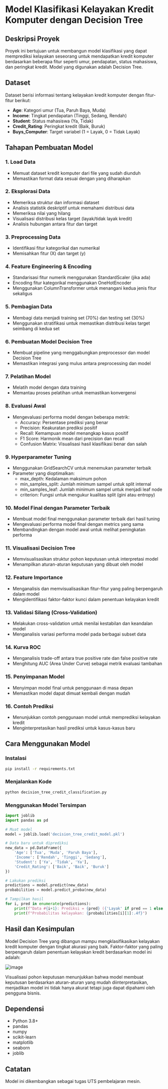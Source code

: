 # Model Klasifikasi Kelayakan Kredit Komputer dengan Decision Tree

## Deskripsi Proyek
Proyek ini bertujuan untuk membangun model klasifikasi yang dapat memprediksi kelayakan seseorang untuk mendapatkan kredit komputer berdasarkan beberapa fitur seperti umur, pendapatan, status mahasiswa, dan peringkat kredit. Model yang digunakan adalah Decision Tree.

## Dataset
Dataset berisi informasi tentang kelayakan kredit komputer dengan fitur-fitur berikut:
- **Age**: Kategori umur (Tua, Paruh Baya, Muda)
- **Income**: Tingkat pendapatan (Tinggi, Sedang, Rendah)
- **Student**: Status mahasiswa (Ya, Tidak)
- **Credit_Rating**: Peringkat kredit (Baik, Buruk)
- **Buys_Computer**: Target variabel (1 = Layak, 0 = Tidak Layak)

## Tahapan Pembuatan Model

### 1. Load Data
- Memuat dataset kredit komputer dari file yang sudah diunduh
- Memastikan format data sesuai dengan yang diharapkan

### 2. Eksplorasi Data
- Memeriksa struktur dan informasi dataset
- Analisis statistik deskriptif untuk memahami distribusi data
- Memeriksa nilai yang hilang
- Visualisasi distribusi kelas target (layak/tidak layak kredit)
- Analisis hubungan antara fitur dan target

### 3. Preprocessing Data
- Identifikasi fitur kategorikal dan numerikal
- Memisahkan fitur (X) dan target (y)

### 4. Feature Engineering & Encoding
- Standarisasi fitur numerik menggunakan StandardScaler (jika ada)
- Encoding fitur kategorikal menggunakan OneHotEncoder
- Menggunakan ColumnTransformer untuk menangani kedua jenis fitur sekaligus

### 5. Pembagian Data
- Membagi data menjadi training set (70%) dan testing set (30%)
- Menggunakan stratifikasi untuk memastikan distribusi kelas target seimbang di kedua set

### 6. Pembuatan Model Decision Tree
- Membuat pipeline yang menggabungkan preprocessor dan model Decision Tree
- Memastikan integrasi yang mulus antara preprocessing dan model

### 7. Pelatihan Model
- Melatih model dengan data training
- Memantau proses pelatihan untuk memastikan konvergensi

### 8. Evaluasi Awal
- Mengevaluasi performa model dengan beberapa metrik:
   - Accuracy: Persentase prediksi yang benar
   - Precision: Keakuratan prediksi positif
   - Recall: Kemampuan model menangkap kasus positif
   - F1 Score: Harmonik mean dari precision dan recall
   - Confusion Matrix: Visualisasi hasil klasifikasi benar dan salah

### 9. Hyperparameter Tuning
- Menggunakan GridSearchCV untuk menemukan parameter terbaik
- Parameter yang dioptimalkan:
   - max_depth: Kedalaman maksimum pohon
   - min_samples_split: Jumlah minimum sampel untuk split internal
   - min_samples_leaf: Jumlah minimum sampel untuk menjadi leaf node
   - criterion: Fungsi untuk mengukur kualitas split (gini atau entropy)

### 10. Model Final dengan Parameter Terbaik
- Membuat model final menggunakan parameter terbaik dari hasil tuning
- Mengevaluasi performa model final dengan metrics yang sama
- Membandingkan dengan model awal untuk melihat peningkatan performa

### 11. Visualisasi Decision Tree
- Memvisualisasikan struktur pohon keputusan untuk interpretasi model
- Menampilkan aturan-aturan keputusan yang dibuat oleh model

### 12. Feature Importance
- Menganalisis dan memvisualisasikan fitur-fitur yang paling berpengaruh dalam model
- Mengidentifikasi faktor-faktor kunci dalam penentuan kelayakan kredit

### 13. Validasi Silang (Cross-Validation)
- Melakukan cross-validation untuk menilai kestabilan dan keandalan model
- Menganalisis variasi performa model pada berbagai subset data

### 14. Kurva ROC
- Menganalisis trade-off antara true positive rate dan false positive rate
- Menghitung AUC (Area Under Curve) sebagai metrik evaluasi tambahan

### 15. Penyimpanan Model
- Menyimpan model final untuk penggunaan di masa depan
- Memastikan model dapat dimuat kembali dengan mudah

### 16. Contoh Prediksi
- Menunjukkan contoh penggunaan model untuk memprediksi kelayakan kredit
- Menginterpretasikan hasil prediksi untuk kasus-kasus baru

## Cara Menggunakan Model

### Instalasi
```bash
pip install -r requirements.txt
```

### Menjalankan Kode
```bash
python decision_tree_credit_classification.py
```

### Menggunakan Model Tersimpan
```python
import joblib
import pandas as pd

# Muat model
model = joblib.load('decision_tree_credit_model.pkl')

# Data baru untuk diprediksi
new_data = pd.DataFrame({
    'Age': ['Tua', 'Muda', 'Paruh Baya'],
    'Income': ['Rendah', 'Tinggi', 'Sedang'],
    'Student': ['Ya', 'Tidak', 'Ya'],
    'Credit_Rating': ['Baik', 'Baik', 'Buruk']
})

# Lakukan prediksi
predictions = model.predict(new_data)
probabilities = model.predict_proba(new_data)

# Tampilkan hasil
for i, pred in enumerate(predictions):
    print(f"Data #{i+1}: Prediksi = {pred} ({'Layak' if pred == 1 else 'Tidak Layak'})")
    print(f"Probabilitas kelayakan: {probabilities[i][1]:.4f}")
```

## Hasil dan Kesimpulan
Model Decision Tree yang dibangun mampu mengklasifikasikan kelayakan kredit komputer dengan tingkat akurasi yang baik. Faktor-faktor yang paling berpengaruh dalam penentuan kelayakan kredit berdasarkan model ini adalah:


![image](https://github.com/user-attachments/assets/74b626ba-1a56-479a-90f2-1ef1b711dcb8)


Visualisasi pohon keputusan menunjukkan bahwa model membuat keputusan berdasarkan aturan-aturan yang mudah diinterpretasikan, menjadikan model ini tidak hanya akurat tetapi juga dapat dipahami oleh pengguna bisnis.

## Dependensi
- Python 3.8+
- pandas
- numpy
- scikit-learn
- matplotlib
- seaborn
- joblib

## Catatan
Model ini dikembangkan sebagai tugas UTS pembelajaran mesin.
